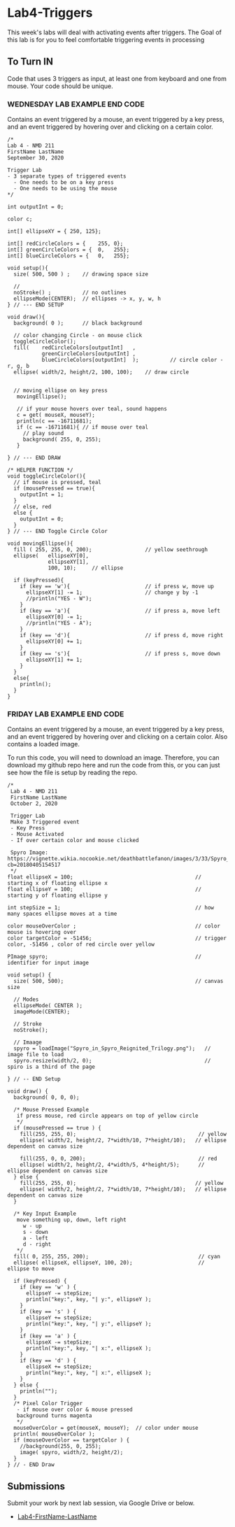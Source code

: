 # Lab4-Triggers
This week's labs will deal with activating events after triggers. 
The Goal of this lab is for you to feel comfortable triggering events in processing

## To Turn IN
Code that uses 3 triggers as input, at least one from keyboard and one from mouse. 
Your code should be unique.

### WEDNESDAY LAB EXAMPLE END CODE
Contains an event triggered by a mouse, an event triggered by a key press, and an event triggered by hovering over and clicking on a certain color. 
```processing
/* 
Lab 4 - NMD 211
FirstName LastName
September 30, 2020

Trigger Lab
- 3 separate types of triggered events
  - One needs to be on a key press
  - One needs to be using the mouse
*/

int outputInt = 0;

color c;

int[] ellipseXY = { 250, 125};

int[] redCircleColors = {    255, 0};
int[] greenCircleColors = {  0,   255};
int[] blueCircleColors = {   0,   255};

void setup(){
  size( 500, 500 ) ;    // drawing space size
  
  // 
  noStroke() ;          // no outlines
  ellipseMode(CENTER);  // ellipses -> x, y, w, h
} // --- END SETUP

void draw(){
  background( 0 );      // black background
  
  // color changing Circle - on mouse click
  toggleCircleColor();
  fill(    redCircleColors[outputInt]   , 
           greenCircleColors[outputInt] ,
           blueCircleColors[outputInt]  );          // circle color - r, g, b
  ellipse( width/2, height/2, 100, 100);    // draw circle


  // moving ellipse on key press
   movingEllipse();
   
   // if your mouse hovers over teal, sound happens
   c = get( mouseX, mouseY);
   println(c == -16711681);
   if (c == -16711681){ // if mouse over teal
     // play sound
     background( 255, 0, 255);
   }
   
} // --- END DRAW

/* HELPER FUNCTION */
void toggleCircleColor(){
  // if mouse is pressed, teal
  if (mousePressed == true){
    outputInt = 1;
  }
  // else, red
  else {
    outputInt = 0;
  } 
} // --- END Toggle Circle Color

void movingEllipse(){
  fill ( 255, 255, 0, 200);                 // yellow seethrough
  ellipse(   ellipseXY[0], 
             ellipseXY[1], 
             100, 10);     // ellipse 
  
  if (keyPressed){
    if (key == 'w'){                        // if press w, move up
      ellipseXY[1] -= 1;                    // change y by -1 
      //println("YES - W");
    }
    if (key == 'a'){                        // if press a, move left
      ellipseXY[0] -= 1;
      //println("YES - A");
    }
    if (key == 'd'){                        // if press d, move right
      ellipseXY[0] += 1;
    }
    if (key == 's'){                        // if press s, move down
      ellipseXY[1] += 1; 
    }
  }
  else{
    println();
  }
}
```
### FRIDAY LAB EXAMPLE END CODE
Contains an event triggered by a mouse, an event triggered by a key press, and an event triggered by hovering over and clicking on a certain color. 
Also contains a loaded image. 


To run this code, you will need to download an image. 
Therefore, you can download my github repo here and run the code from this, or you can just see how the file is setup by reading the repo.  
```processing
/*   
 Lab 4 - NMD 211 
 FirstName LastName
 October 2, 2020
 
 Trigger Lab
 Make 3 Triggered event
 - Key Press
 - Mouse Activated
 - If over certain color and mouse clicked
 
 Spyro Image: https://vignette.wikia.nocookie.net/deathbattlefanon/images/3/33/Spyro_in_Spyro_Reignited_Trilogy.png/revision/latest?cb=20180405154517
 */
float ellipseX = 100;                                       // starting x of floating ellipse x
float ellipseY = 100;                                       // starting y of floating ellipse y

int stepSize = 1;                                           // how many spaces ellipse moves at a time

color mouseOverColor ;                                      // color mouse is hovering over
color targetColor = -51456;                                 // trigger color, -51456 , color of red circle over yellow 

PImage spyro;                                               // identifier for input image

void setup() {
  size( 500, 500);                                          // canvas size

  // Modes
  ellipseMode( CENTER );
  imageMode(CENTER);

  // Stroke
  noStroke();

  // Imaage
  spyro = loadImage("Spyro_in_Spyro_Reignited_Trilogy.png");   // image file to load
  spyro.resize(width/2, 0);                                    // spiro is a third of the page
  
} // -- END Setup

void draw() {
  background( 0, 0, 0);

  /* Mouse Pressed Example
   if press mouse, red circle appears on top of yellow circle
   */
  if (mousePressed == true ) {
    fill(255, 255, 0);                                       // yellow
    ellipse( width/2, height/2, 7*width/10, 7*height/10);   // ellipse dependent on canvas size

    fill(255, 0, 0, 200);                                    // red
    ellipse( width/2, height/2, 4*width/5, 4*height/5);      // ellipse dependent on canvas size
  } else { 
    fill(255, 255, 0);                                      // yellow
    ellipse( width/2, height/2, 7*width/10, 7*height/10);   // ellipse dependent on canvas size
  }

  /* Key Input Example 
   move something up, down, left right
     w - up
     s - down
     a - left
     d - right
   */
  fill( 0, 255, 255, 200);                                   // cyan
  ellipse( ellipseX, ellipseY, 100, 20);                     // ellipse to move

  if (keyPressed) {
    if (key == 'w' ) {
      ellipseY -= stepSize;
      println("key:", key, "| y:", ellipseY );
    }
    if (key == 's' ) {
      ellipseY += stepSize;
      println("key:", key, "| y:", ellipseY );
    }
    if (key == 'a' ) {
      ellipseX -= stepSize;
      println("key:", key, "| x:", ellipseX );
    }
    if (key == 'd' ) {
      ellipseX += stepSize;
      println("key:", key, "| x:", ellipseX );
    }
  } else {
    println("");
  }
  /* Pixel Color Trigger 
   - if mouse over color & mouse pressed 
   background turns magenta
   */
  mouseOverColor = get(mouseX, mouseY);  // color under mouse
  println( mouseOverColor );
  if (mouseOverColor == targetColor ) {
    //background(255, 0, 255);
    image( spyro, width/2, height/2);
  }
} // - END Draw
```

## Submissions
Submit your work by next lab session, via Google Drive or below.

- [Lab4-FirstName-LastName](http://example.com/)

